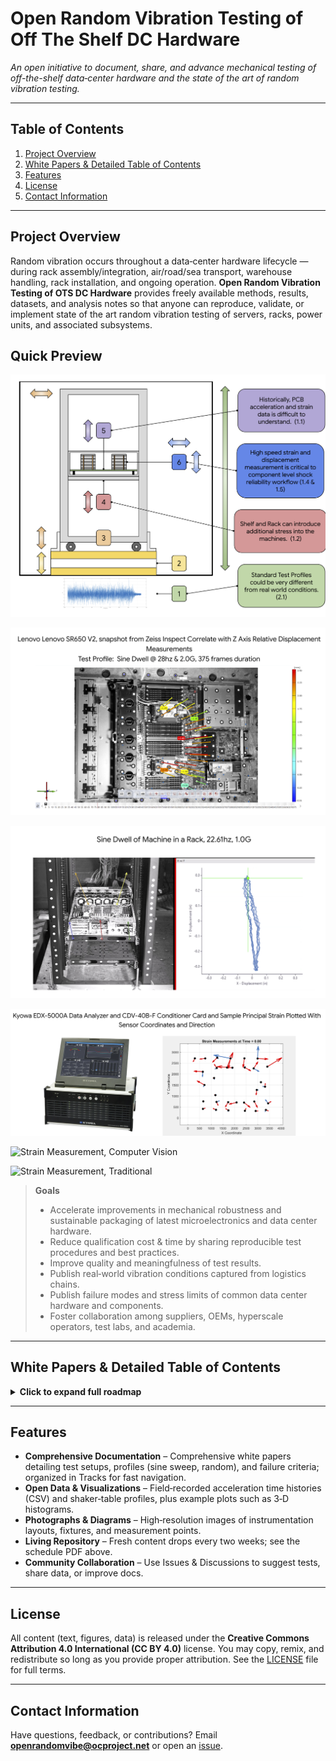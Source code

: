 # Open Random Vibration Testing of Off The Shelf DC Hardware

*An open initiative to document, share, and advance mechanical testing of off-the-shelf data‑center hardware and the state of the art of random vibration testing.*

---

## Table of Contents

1. [Project Overview](#project-overview)
2. [White Papers & Detailed Table of Contents](#white-papers--detailed-table-of-contents)
3. [Features](#features)
4. [License](#license)
5. [Contact Information](#contact-information)

---

## Project Overview

Random vibration occurs throughout a data‑center hardware lifecycle — during rack assembly/integration, air/road/sea transport, warehouse handling, rack installation, and ongoing operation. **Open Random Vibration Testing of OTS DC Hardware** provides freely available methods, results, datasets, and analysis notes so that anyone can reproduce, validate, or implement state of the art random vibration testing of servers, racks, power units, and associated subsystems.

## Quick Preview

![Populated Rack Random Vibration Overview](assets/figures-and-plots/vibration_stack_up.png)

![Machine Vibration](assets/figures-and-plots/pcb_mode_shape.png)

![Rack Vibration](assets/figures-and-plots/rack_mode_shape.png)

![Strain Measurement](assets/figures-and-plots/strain_measurements.png)

![Strain Measurement, Computer Vision](assets/figures-and-plots/strain_measurements_1.png)

![Strain Measurement, Traditional](assets/figures-and-plots/strain_measurements_2.png)

> **Goals**
>
> - Accelerate improvements in mechanical robustness and sustainable packaging of latest microelectronics and data center hardware.
> - Reduce qualification cost & time by sharing reproducible test procedures and best practices.
> - Improve quality and meaningfulness of test results.
> - Publish real‑world vibration conditions captured from logistics chains.
> - Publish failure modes and stress limits of common data center hardware and components.
> - Foster collaboration among suppliers, OEMs, hyperscale operators, test labs, and academia.

---

## White Papers & Detailed Table of Contents

<details>
<summary><strong>Click to expand full roadmap</strong></summary>

### 📜 Master Table of Contents & Schedule
- 📄 [Table of Content and Schedule of Future Release (PDF)](White%20Papers/Table%20of%20Content%20and%20Schedule%20of%20Future%20Release.pdf)

### Track 1 – Fundamentals of Rack Vibration
- [1.0 High‑Level Overview of Populated Rack Vibration](White%20Papers/Track%201/1.0%20-%20High%20Level%20Overview%20of%20Populated%20Rack%20Vibration.pdf)
- [1.1 Sine Vibration of a Machine](White%20Papers/Track%201/1.1%20-%20Sine%20Vibration%20of%20a%20Machine.pdf)
- [1.2 Sine Vibration of a Rack](White%20Papers/Track%201/1.2%20-%20Sine%20Vibration%20of%20a%20Rack.pdf)
- [1.3 Impact of Random Vibration](White%20Papers/Track%201/1.3%20-%20Impact%20of%20Random%20Vibration.pdf)
- [1.4 Component‑Level Analysis](White%20Papers/Track%201/1.4%20-%20Component%20Level%20Analysis.pdf)
- [1.5 Additional Measurement Methods for Shock and Vibration](White%20Papers/Track%201/1.5%20-%20Additional%20Measurement%20Methods/1.5%20ADDITIONAL%20MEASUREMENT%20METHODS%20FOR%20SHOCK%20AND%20VIBRATION.pdf)

### Track 2 – Field Data & Spectral Characterization
- **2.1 Examination of Random Vibration Data**  
  &nbsp;&nbsp;• [PDF](White%20Papers/Track%202/2.1/2.1%20Examination%20of%20Random%20Vibration%20Data.pdf)  
  &nbsp;&nbsp;• [Data and Plots Folder](White%20Papers/Track%202/2.1/2.1%20-%20Data%20and%20Plots)

> *More tracks will appear here automatically as they are released every two weeks.*

</details>

---

## Features

- **Comprehensive Documentation** – Comprehensive white papers detailing test setups, profiles (sine sweep, random), and failure criteria; organized in Tracks for fast navigation.
- **Open Data & Visualizations** – Field‑recorded acceleration time histories (CSV) and shaker‑table profiles, plus example plots such as 3‑D histograms.
- **Photographs & Diagrams** – High‑resolution images of instrumentation layouts, fixtures, and measurement points.
- **Living Repository** – Fresh content drops every two weeks; see the schedule PDF above.
- **Community Collaboration** – Use Issues & Discussions to suggest tests, share data, or improve docs.

---

## License

All content (text, figures, data) is released under the **Creative Commons Attribution 4.0 International (CC BY 4.0)** license. You may copy, remix, and redistribute so long as you provide proper attribution. See the [LICENSE](LICENSE) file for full terms.

---

## Contact Information

Have questions, feedback, or contributions? Email **[openrandomvibe@ocproject.net](mailto\:openrandomvibe@ocproject.net)** or open an [issue](https://github.com/GoogleCloudPlatform/open-random-vibration-testing-of-ots-dc-hardware/issues).

